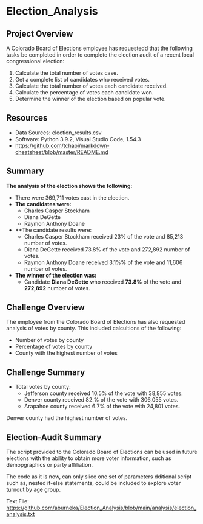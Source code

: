 # Election_Analysis

## Project Overview 
A Colorado Board of Elections employee has requestedd that the following tasks be completed in order to complete the election audit of a recent local congressional election: 

1. Calculate the total number of votes case. 
2. Get a complete list of candidates who received votes. 
3. Calculate the total number of votes each candidate received. 
4. Calculate the percentage of votes each candidate won. 
5. Determine the winner of the election based on popular vote. 

## Resources 
 * Data Sources: election_results.csv
 * Software: Python 3.9.2, Visual Studio Code, 1.54.3
 * https://github.com/tchapi/markdown-cheatsheet/blob/master/README.md

## Summary

**The analysis of the election shows the following:** 
* There were 369,711 votes cast in the election. 
* **The candidates were:** 
    * Charles Casper Stockham 
    * Diana DeGette 
    * Raymon Anthony Doane
* **The candidate results were: 
    * Charles Casper Stockham received 23% of the vote and 85,213 number of votes. 
    * Diana DeGette received 73.8% of the vote and 272,892 number of votes.
    * Raymon Anthony Doane received 3.1%% of the vote and 11,606 number of votes.
 * **The winner of the election was:** 
    * Candidate **Diana DeGette** who received **73.8%** of the vote and **272,892** number of votes. 

## Challenge Overview 
The employee from the Colorado Board of Elections has also requested analysis of votes by county. This included calcultions of the following: 

   * Number of votes by county
   * Percentage of votes by county 
   * County with the highest number of votes

## Challenge Summary

* Total votes by county: 
   * Jefferson county received  10.5% of the vote with 38,855 votes. 
   * Denver county received 82.% of the vote with 306,055 votes. 
   * Arapahoe county received 6.7% of the vote with 24,801 votes. 

Denver county had the highest number of votes. 

## Election-Audit Summary 
The script provided to the Colorado Board of Elections can be used in future elections with the ability to obtain more voter information, such as demopgraphics or party affiliation. 

The code as it is now, can only slice one set of parameters dditional script such as, nested if-else statements, could be included to explore voter turnout by age group.


Text File: 
https://github.com/aburneka/Election_Analysis/blob/main/analysis/election_analysis.txt


